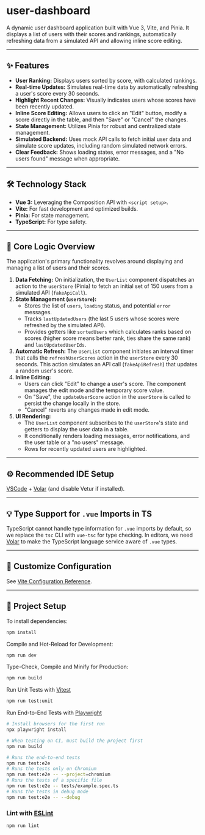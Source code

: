 
# user-dashboard

A dynamic user dashboard application built with Vue 3, Vite, and Pinia. It displays a list of users with their scores and rankings, automatically refreshing data from a simulated API and allowing inline score editing.

---

## ✨ Features

* **User Ranking:** Displays users sorted by score, with calculated rankings.
* **Real-time Updates:** Simulates real-time data by automatically refreshing a user's score every 30 seconds.
* **Highlight Recent Changes:** Visually indicates users whose scores have been recently updated.
* **Inline Score Editing:** Allows users to click an "Edit" button, modify a score directly in the table, and then "Save" or "Cancel" the changes.
* **State Management:** Utilizes Pinia for robust and centralized state management.
* **Simulated Backend:** Uses mock API calls to fetch initial user data and simulate score updates, including random simulated network errors.
* **Clear Feedback:** Shows loading states, error messages, and a "No users found" message when appropriate.

---

## 🛠️ Technology Stack

* **Vue 3:** Leveraging the Composition API with `<script setup>`.
* **Vite:** For fast development and optimized builds.
* **Pinia:** For state management.
* **TypeScript:** For type safety.

---

## 🔧 Core Logic Overview

The application's primary functionality revolves around displaying and managing a list of users and their scores.

1.  **Data Fetching:** On initialization, the `UserList` component dispatches an action to the `userStore` (Pinia) to fetch an initial set of 150 users from a simulated API (`fakeApiCall`).
2.  **State Management (`userStore`):**
    * Stores the list of `users`, `loading` status, and potential `error` messages.
    * Tracks `lastUpdatedUsers` (the last 5 users whose scores were refreshed by the simulated API).
    * Provides getters like `sortedUsers` which calculates ranks based on scores (higher score means better rank, ties share the same rank) and `lastUpdatedUserIds`.
3.  **Automatic Refresh:** The `UserList` component initiates an interval timer that calls the `refreshUserScores` action in the `userStore` every 30 seconds. This action simulates an API call (`fakeApiRefresh`) that updates a random user's score.
4.  **Inline Editing:**
    * Users can click "Edit" to change a user's score. The component manages the edit mode and the temporary score value.
    * On "Save", the `updateUserScore` action in the `userStore` is called to persist the change locally in the store.
    * "Cancel" reverts any changes made in edit mode.
5.  **UI Rendering:**
    * The `UserList` component subscribes to the `userStore`'s state and getters to display the user data in a table.
    * It conditionally renders loading messages, error notifications, and the user table or a "no users" message.
    * Rows for recently updated users are highlighted.

---

## ⚙️ Recommended IDE Setup

[VSCode](https://code.visualstudio.com/) + [Volar](https://marketplace.visualstudio.com/items?itemName=Vue.volar) (and disable Vetur if installed).

---

## 💡 Type Support for `.vue` Imports in TS

TypeScript cannot handle type information for `.vue` imports by default, so we replace the `tsc` CLI with `vue-tsc` for type checking. In editors, we need [Volar](https://marketplace.visualstudio.com/items?itemName=Vue.volar) to make the TypeScript language service aware of `.vue` types.

---

## 🔧 Customize Configuration

See [Vite Configuration Reference](https://vite.dev/config/).

---

## 🚀 Project Setup

To install dependencies:
```sh
npm install
```

Compile and Hot-Reload for Development:
```sh
npm run dev
```
Type-Check, Compile and Minify for Production:
```sh
npm run build
```
Run Unit Tests with [Vitest](https://vitest.dev/)
```sh
npm run test:unit
```
Run End-to-End Tests with [Playwright](https://playwright.dev)
```sh
# Install browsers for the first run
npx playwright install

# When testing on CI, must build the project first
npm run build

# Runs the end-to-end tests
npm run test:e2e
# Runs the tests only on Chromium
npm run test:e2e -- --project=chromium
# Runs the tests of a specific file
npm run test:e2e -- tests/example.spec.ts
# Runs the tests in debug mode
npm run test:e2e -- --debug
```
### Lint with [ESLint](https://eslint.org/)
```sh
npm run lint
```